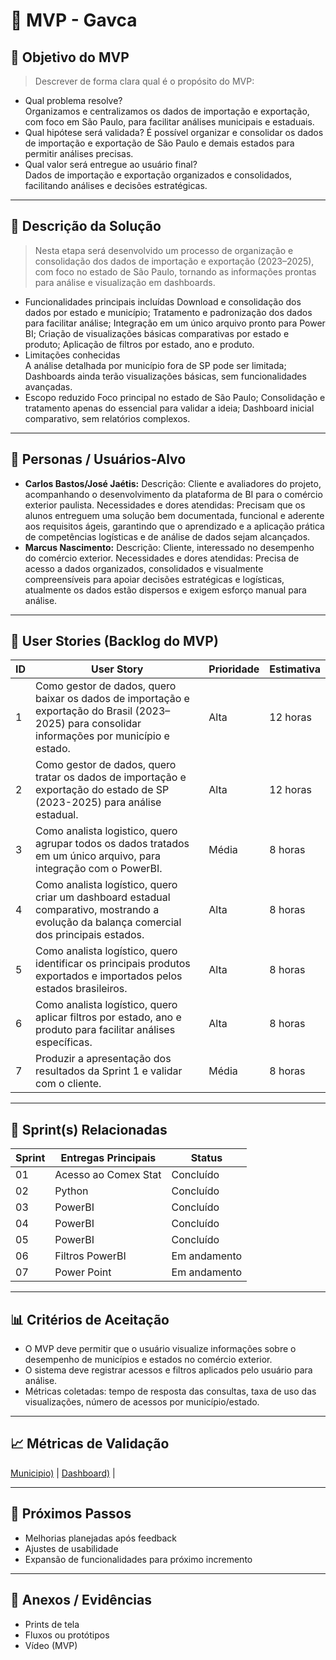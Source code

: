 # 📌 MVP - Gavca

## 🎯 Objetivo do MVP
> Descrever de forma clara qual é o propósito do MVP:  
- Qual problema resolve?  
Organizamos e centralizamos os dados de importação e exportação, com foco em São Paulo, para facilitar análises municipais e estaduais.
- Qual hipótese será validada?
É possível organizar e consolidar os dados de importação e exportação de São Paulo e demais estados para permitir análises precisas.
- Qual valor será entregue ao usuário final?  
Dados de importação e exportação organizados e consolidados, facilitando análises e decisões estratégicas.

---

## 📝 Descrição da Solução
> Nesta etapa será desenvolvido um processo de organização e consolidação dos dados de importação e exportação (2023–2025), com foco no estado de São Paulo, tornando as informações prontas para análise e visualização em dashboards.  
- Funcionalidades principais incluídas 
Download e consolidação dos dados por estado e município;
Tratamento e padronização dos dados para facilitar análise;
Integração em um único arquivo pronto para Power BI;
Criação de visualizações básicas comparativas por estado e produto;
Aplicação de filtros por estado, ano e produto.
- Limitações conhecidas  
A análise detalhada por município fora de SP pode ser limitada;
Dashboards ainda terão visualizações básicas, sem funcionalidades avançadas.
- Escopo reduzido 
Foco principal no estado de São Paulo;
Consolidação e tratamento apenas do essencial para validar a ideia;
Dashboard inicial comparativo, sem relatórios complexos.
---

## 👥 Personas / Usuários-Alvo
- **Carlos Bastos/José Jaétis:** Descrição: Cliente e avaliadores do projeto, acompanhando o desenvolvimento da plataforma de BI para o comércio exterior paulista.
Necessidades e dores atendidas: Precisam que os alunos entreguem uma solução bem documentada, funcional e aderente aos requisitos ágeis, garantindo que o aprendizado e a aplicação prática de competências logísticas e de análise de dados sejam alcançados.
- **Marcus Nascimento:** Descrição: Cliente, interessado no desempenho do comércio exterior.
Necessidades e dores atendidas: Precisa de acesso a dados organizados, consolidados e visualmente compreensíveis para apoiar decisões estratégicas e logísticas, atualmente os dados estão dispersos e exigem esforço manual para análise.

---

## 🔑 User Stories (Backlog do MVP)
| ID  | User Story                                                                | Prioridade | Estimativa |
|-----|-----------------------------------------------------------------------------|------------|------------|
| 1 | Como gestor de dados, quero baixar os dados de importação e exportação do Brasil (2023–2025) para consolidar informações por município e estado.         | Alta       | 12 horas   |
| 2 | Como gestor de dados, quero tratar os dados de importação e exportação do estado de SP (2023-2025) para análise estadual.         | Alta       | 12 horas   |
| 3 | Como analista logistico, quero agrupar todos os dados tratados em um único arquivo, para integração com o PowerBI.         | Média       | 8 horas   |
| 4 | Como analista logístico, quero criar um dashboard estadual comparativo, mostrando a evolução da balança comercial dos principais estados.         | Alta      | 8 horas   |
| 5 | Como analista logístico, quero identificar os principais produtos exportados e importados pelos estados brasileiros.         | Alta       | 8 horas   |
| 6 | Como analista logístico, quero aplicar filtros por estado, ano e produto para facilitar análises específicas.         | Alta      | 8 horas   |
| 7 | Produzir a apresentação dos resultados da Sprint 1 e validar com o cliente.         | Média      | 8 horas   |
---

## 📅 Sprint(s) Relacionadas
| Sprint | Entregas Principais                          | Status   |
|--------|----------------------------------------------|----------|
| 01     | Acesso ao Comex Stat                       | Concluído|
| 02     | Python                          | Concluído |
| 03     | PowerBI                        | Concluído|
| 04     | PowerBI                          | Concluído |
| 05     | PowerBI                        | Concluído|
| 06     | Filtros PowerBI                           | Em andamento |
| 07     | Power Point                         | Em andamento |
---

## 📊 Critérios de Aceitação
- O MVP deve permitir que o usuário visualize informações sobre o desempenho de municípios e estados no comércio exterior. 
- O sistema deve registrar acessos e filtros aplicados pelo usuário para análise. 
- Métricas coletadas: tempo de resposta das consultas, taxa de uso das visualizações, número de acessos por município/estado.  

---

## 📈 Métricas de Validação
[Municipio)](https://colab.research.google.com/drive/1XDI8v5uX55yK8O3oTFB8Mup4zPGOKW4V?usp=sharing)     |
  [Dashboard)](https://fatecspgov-my.sharepoint.com/personal/david_ivo_fatec_sp_gov_br/_layouts/15/AccessDenied.aspx?Source=https%3A%2F%2Ffatecspgov%2Dmy%2Esharepoint%2Ecom%2Fpersonal%2Fdavid%5Fivo%5Ffatec%5Fsp%5Fgov%5Fbr%2FDocuments%2Fprojeto%20pi%2Epbix%3Fcsf%3D1%26web%3D1%26e%3DnK7ODc%26CID%3Dac881794%2D60a0%2D402e%2Dbd33%2D282b4c62a242&correlation=11aec9a1%2Db0a8%2Da000%2D4e7d%2De663def6df2d&Type=item&name=f04ca679%2Da63c%2D4026%2Da675%2De21575f1ab50&listItemId=9&listItemUniqueId=9e0cb9cd%2Df8da%2D4ca8%2D9d32%2D4c873e93ebdd)     |



---

## 🚀 Próximos Passos
- Melhorias planejadas após feedback  
- Ajustes de usabilidade  
- Expansão de funcionalidades para próximo incremento  

---

## 📂 Anexos / Evidências
- Prints de tela  
- Fluxos ou protótipos  
- Vídeo (MVP)  

